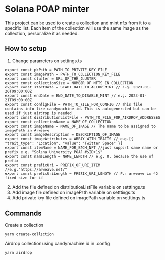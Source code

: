 # Solana POAP minter


This project can be used to create a collection and mint nfts from it to a specific list. Each item of the collection will use the same image as the collection, personalize it as needed.


## How to setup


1. Change parameters on settings.ts

```
export const pkPath = PATH_TO_PRIVATE_KEY_FILE
export const imagePath = PATH_TO_COLLECTION_KEY_FILE
export const cluster = URL_OF_THE_CLUSTER
export const collectionSize = NUMBER_OF_NFTS_IN_COLLECTION
export const startDate = START_DATE_TO_ALLOW_MINT // e.g. 2023-01-20T09:00:00Z
export const endDate = END_DATE_TO_DISABLE_MINT // e.g. 2023-01-21T09:00:00Z
export const configFile = PATH_TO_FILE_FOR_CONFIG // This file contains info like candymachine id. This is autogenerated but can be used if just airdrop is needed
export const distributionListFile = PATH_TO_FILE_FOR_AIRDROP_ADDRESSES
export const collectionName = NAME_OF_COLLECTION
export const imageName = NAME_OF_IMAGE // The name to be assigned to imagePath in Arweave
export const imageDescription = DESCRIPTION_OF_IMAGE
export const imageAttributes = ARRAY_WITH_TRAITS // e.g.[{ "trait_type": "Location", "value": "Twitter Space" }]
export const itemName = NAME_FOR_EACH_NFT //just support same name or prefix e.g. "Solana University POAP #$ID+1$"
export const nameLength = NAME_LENGTH // e.g. 0, because the use of prefix
export const prefixUri = PREFIX_OF_URI_ITEM //e.g."https://arweave.net/"
export const prefixUriLength = PREFIX_URI_LENGTH // For arweave is 43 fixed size for id
```

2. Add the file defined on distributionListFile variable on setttings.ts
3. Add image file defined on imagePath variable on setttings.ts
4. Add private key file defined on imagePath variable on setttings.ts

## Commands

Create a collection

`yarn create-collection`

Airdrop collection using candymachine id in .config

`yarn airdrop`
